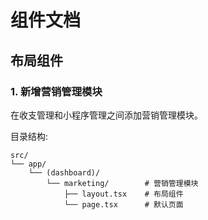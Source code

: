 # 组件文档

## 布局组件

### 1. 新增营销管理模块

在收支管理和小程序管理之间添加营销管理模块。

目录结构:
```
src/
└── app/
    └── (dashboard)/
        └── marketing/        # 营销管理模块
            ├── layout.tsx    # 布局组件
            └── page.tsx      # 默认页面
``` 
